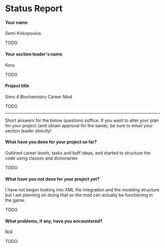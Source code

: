 # Status Report

#### Your name 
Demi Kirkopoulos

TODO

#### Your section leader's name
Kora

TODO

#### Project title
Sims 4 Biochemistry Career Mod

TODO

***

Short answers for the below questions suffice. If you want to alter your plan for your project (and obtain approval for the same), be sure to email your section leader directly!

#### What have you done for your project so far?

Outlined career levels, tasks and buff ideas, and started to structure the code using classes and dictionaries

TODO

#### What have you not done for your project yet?
I have not began looking into XML file integration and the modding structure but I am planning on doing that so the mod can actually be functioning in the game. 

TODO

#### What problems, if any, have you encountered?
N/A

TODO
